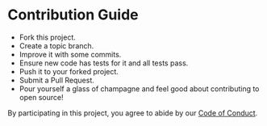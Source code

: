 # Contribution Guide
- Fork this project.
- Create a topic branch.
- Improve it with some commits.
- Ensure new code has tests for it and all tests pass.
- Push it to your forked project.
- Submit a Pull Request. 
- Pour yourself a glass of champagne and feel good about contributing to open source!

By participating in this project, you agree to abide by our [Code of Conduct](CODE_OF_CONDUCT.md).
